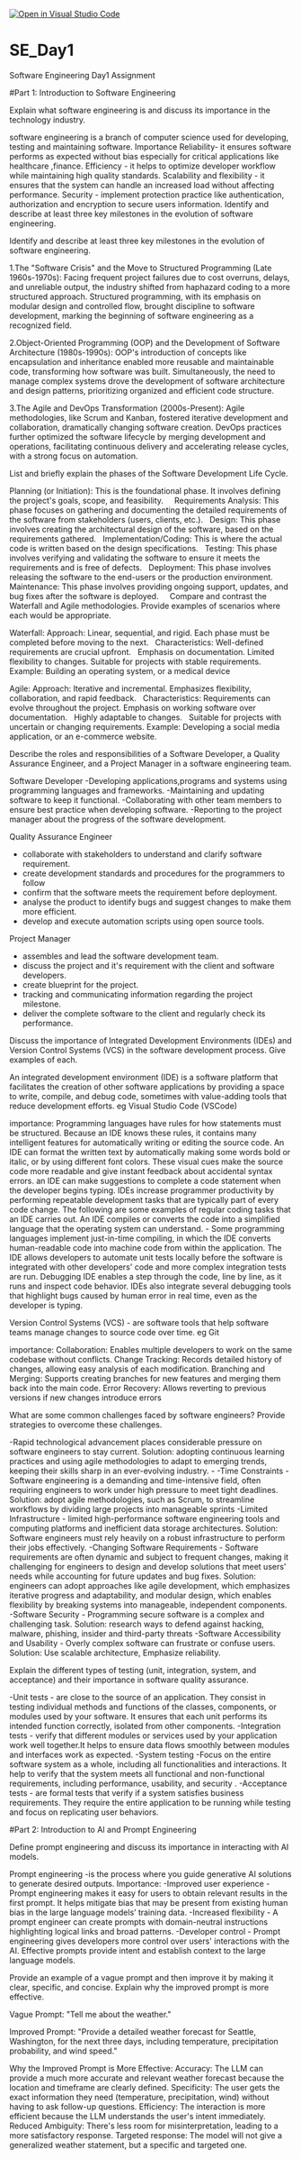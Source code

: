 [![Open in Visual Studio Code](https://classroom.github.com/assets/open-in-vscode-2e0aaae1b6195c2367325f4f02e2d04e9abb55f0b24a779b69b11b9e10269abc.svg)](https://classroom.github.com/online_ide?assignment_repo_id=18838157&assignment_repo_type=AssignmentRepo)
# SE_Day1
Software Engineering Day1 Assignment

#Part 1: Introduction to Software Engineering

Explain what software engineering is and discuss its importance in the technology industry.

software engineering is a branch of computer science used for developing, testing and maintaining software.
Importance
Reliability- it ensures software performs as expected without bias especially for critical applications like healthcare ,finance. 
Efficiency - it helps to optimize developer workflow while maintaining high quality standards.
Scalability and flexibility - it ensures that the system can handle an increased load without affecting performance.
Security - implement protection practice like authentication, authorization and encryption to secure users information. Identify and describe at least three key milestones in the evolution of software engineering.


Identify and describe at least three key milestones in the evolution of software engineering.

1.The "Software Crisis" and the Move to Structured Programming (Late 1960s-1970s):
Facing frequent project failures due to cost overruns, delays, and unreliable output, the industry shifted from haphazard coding to a more structured approach.
Structured programming, with its emphasis on modular design and controlled flow, brought discipline to software development, marking the beginning of software engineering as a recognized field.

2.Object-Oriented Programming (OOP) and the Development of Software Architecture (1980s-1990s):
OOP's introduction of concepts like encapsulation and inheritance enabled more reusable and maintainable code, transforming how software was built.
Simultaneously, the need to manage complex systems drove the development of software architecture and design patterns, prioritizing organized and efficient code structure.

3.The Agile and DevOps Transformation (2000s-Present):
Agile methodologies, like Scrum and Kanban, fostered iterative development and collaboration, dramatically changing software creation.
DevOps practices further optimized the software lifecycle by merging development and operations, facilitating continuous delivery and accelerating release cycles, with a strong focus on automation.

List and briefly explain the phases of the Software Development Life Cycle.

Planning (or Initiation):
This is the foundational phase. It involves defining the project's goals, scope, and feasibility.     
Requirements Analysis:
This phase focuses on gathering and documenting the detailed requirements of the software from stakeholders (users, clients, etc.).  
Design:
This phase involves creating the architectural design of the software, based on the requirements gathered.   
Implementation/Coding:
This is where the actual code is written based on the design specifications.   
Testing:
This phase involves verifying and validating the software to ensure it meets the requirements and is free of defects.   
Deployment:
This phase involves releasing the software to the end-users or the production environment.   
Maintenance:
This phase involves providing ongoing support, updates, and bug fixes after the software is deployed.   
  
Compare and contrast the Waterfall and Agile methodologies. Provide examples of scenarios where each would be appropriate.

Waterfall:
Approach: Linear, sequential, and rigid. Each phase must be completed before moving to the next.   
Characteristics:
Well-defined requirements are crucial upfront.   
Emphasis on documentation.
Limited flexibility to changes.
Suitable for projects with stable requirements.
Example: Building an operating system, or a medical device

Agile:
Approach: Iterative and incremental. Emphasizes flexibility, collaboration, and rapid feedback.   
Characteristics:
Requirements can evolve throughout the project.
Emphasis on working software over documentation.   
Highly adaptable to changes.   
Suitable for projects with uncertain or changing requirements.
Example: Developing a social media application, or an e-commerce website.

Describe the roles and responsibilities of a Software Developer, a Quality Assurance Engineer, and a Project Manager in a software engineering team.

Software Developer
-Developing applications,programs and systems using programming languages and frameworks.
-Maintaining and updating software to keep it functional. 
-Collaborating with other team members to ensure best practice when developing software.
-Reporting to the project manager about the progress of the software development.

Quality Assurance Engineer
- collaborate with stakeholders to understand and clarify software requirement.
- create development standards and procedures for the programmers to follow
- confirm that the software meets the requirement before deployment. 
- analyse the product to identify bugs and suggest changes to make them more efficient. 
- develop and execute automation scripts using open source tools.

Project Manager
- assembles and lead the software development team.
- discuss the project and it's requirement with the client and software developers.
- create blueprint for the project.
- tracking and communicating information regarding the project milestone.
- deliver the complete software to the client and regularly check its performance.

Discuss the importance of Integrated Development Environments (IDEs) and Version Control Systems (VCS) in the software development process. Give examples of each.

An integrated development environment (IDE) is a software platform that facilitates the creation of other software applications by providing a space to write, compile, and debug code, sometimes with value-adding tools that reduce development efforts. eg Visual Studio Code (VSCode)

importance:
Programming languages have rules for how statements must be structured. Because an IDE knows these rules, it contains many intelligent features for automatically writing or editing the source code.
An IDE can format the written text by automatically making some words bold or italic, or by using different font colors. These visual cues make the source code more readable and give instant feedback about accidental syntax errors.
an IDE can make suggestions to complete a code statement when the developer begins typing.
IDEs increase programmer productivity by performing repeatable development tasks that are typically part of every code change. The following are some examples of regular coding tasks that an IDE carries out.
An IDE compiles or converts the code into a simplified language that the operating system can understand. - Some programming languages implement just-in-time compiling, in which the IDE converts human-readable code into machine code from within the application.
The IDE allows developers to automate unit tests locally before the software is integrated with other developers' code and more complex integration tests are run.
Debugging IDE enables a step through the code, line by line, as it runs and inspect code behavior. IDEs also integrate several debugging tools that highlight bugs caused by human error in real time, even as the developer is typing.

Version Control Systems (VCS) - are software tools that help software teams manage changes to source code over time. eg Git

importance:
Collaboration: Enables multiple developers to work on the same codebase without conflicts.
Change Tracking: Records detailed history of changes, allowing easy analysis of each modification. 
Branching and Merging: Supports creating branches for new features and merging them back into the main code.
Error Recovery: Allows reverting to previous versions if new changes introduce errors

What are some common challenges faced by software engineers? Provide strategies to overcome these challenges.

-Rapid technological advancement places considerable pressure on software engineers to stay current.
 Solution: adopting continuous learning practices and using agile methodologies to adapt to emerging trends, keeping their skills sharp in an ever-evolving industry. -
-Time Constraints - Software engineering is a demanding and time-intensive field, often requiring engineers to work under high pressure to meet tight deadlines.
 Solution: adopt agile methodologies, such as Scrum, to streamline workflows by dividing large projects into manageable sprints 
-Limited Infrastructure - limited high-performance software engineering tools and computing platforms and inefficient data storage architectures. 
 Solution: Software engineers must rely heavily on a robust infrastructure to perform their jobs effectively.
-Changing Software Requirements - Software requirements are often dynamic and subject to frequent changes, making it challenging for engineers to design and develop solutions that meet users' needs while accounting for 
 future updates and bug fixes. 
 Solution: engineers can adopt approaches like agile development, which emphasizes iterative progress and adaptability, and modular design, which enables flexibility by breaking systems into manageable, independent 
 components.
-Software Security - Programming secure software is a complex and challenging task. 
 Solution: research ways to defend against hacking, malware, phishing, insider and third-party threats
-Software Accessibility and Usability - Overly complex software can frustrate or confuse users. 
 Solution: Use scalable architecture, Emphasize reliability.

Explain the different types of testing (unit, integration, system, and acceptance) and their importance in software quality assurance.

-Unit tests - are close to the source of an application. They consist in testing individual methods and functions of the classes, components, or modules used by your software. It ensures that each unit performs its 
 intended function correctly, isolated from other components.
-Integration tests - verify that different modules or services used by your application work well together.It helps to ensure data flows smoothly between modules and interfaces work as expected.
-System testing -Focus on the entire software system as a whole, including all functionalities and interactions. It help to verify that the system meets all functional and non-functional requirements, including 
 performance, usability, and security .
-Acceptance tests - are formal tests that verify if a system satisfies business requirements. They require the entire application to be running while testing and focus on replicating user behaviors. 

#Part 2: Introduction to AI and Prompt Engineering


Define prompt engineering and discuss its importance in interacting with AI models.

Prompt engineering -is the process where you guide generative AI solutions to generate desired outputs.
Importance:
-Improved user experience - Prompt engineering makes it easy for users to obtain relevant results in the first prompt. It helps mitigate bias that may be present from existing human bias in the large language models’ 
 training data.
-Increased flexibility - A prompt engineer can create prompts with domain-neutral instructions highlighting logical links and broad patterns.
-Developer control - Prompt engineering gives developers more control over users' interactions with the AI. Effective prompts provide intent and establish context to the large language models. 

Provide an example of a vague prompt and then improve it by making it clear, specific, and concise. Explain why the improved prompt is more effective.

Vague Prompt: "Tell me about the weather."

Improved Prompt: "Provide a detailed weather forecast for Seattle, Washington, for the next three days, including temperature, precipitation probability, and wind speed."

Why the Improved Prompt is More Effective:
Accuracy: The LLM can provide a much more accurate and relevant weather forecast because the location and timeframe are clearly defined.
Specificity: The user gets the exact information they need (temperature, precipitation, wind) without having to ask follow-up questions.
Efficiency: The interaction is more efficient because the LLM understands the user's intent immediately.
Reduced Ambiguity: There's less room for misinterpretation, leading to a more satisfactory response.
Targeted response: The model will not give a generalized weather statement, but a specific and targeted one.
